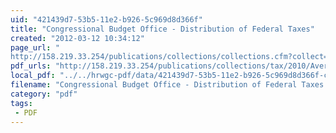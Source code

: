 ```yaml
---
uid: "421439d7-53b5-11e2-b926-5c969d8d366f"
title: "Congressional Budget Office - Distribution of Federal Taxes"
created: "2012-03-12 10:34:12"
page_url: "
http://158.219.33.254/publications/collections/collections.cfm?collect=13"
pdf_urls: "http://158.219.33.254/publications/collections/tax/2010/AverageFedTaxRates2007.pdf"
local_pdf: "../../hrwgc-pdf/data/421439d7-53b5-11e2-b926-5c969d8d366f-congressional-budget-office-distribution-of-federal-taxes.pdf"
filename: "Congressional Budget Office - Distribution of Federal Taxes.html"
category: "pdf"
tags: 
 - PDF
---
```

